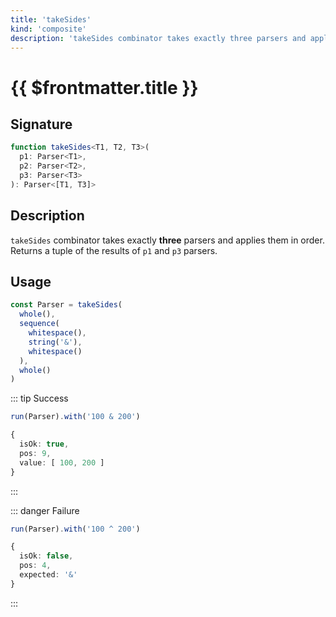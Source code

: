 ```yaml
---
title: 'takeSides'
kind: 'composite'
description: 'takeSides combinator takes exactly three parsers and applies them in order. Returns a tuple of the results of the first and the last parsers.'
---
```


# {{ $frontmatter.title }}

## Signature

```ts
function takeSides<T1, T2, T3>(
  p1: Parser<T1>,
  p2: Parser<T2>,
  p3: Parser<T3>
): Parser<[T1, T3]>
```

## Description

`takeSides` combinator takes exactly **three** parsers and applies them in order. Returns a tuple of the results of `p1` and `p3` parsers.

## Usage

```ts
const Parser = takeSides(
  whole(),
  sequence(
    whitespace(),
    string('&'),
    whitespace()
  ),
  whole()
)
```

::: tip Success
```ts
run(Parser).with('100 & 200')

{
  isOk: true,
  pos: 9,
  value: [ 100, 200 ]
}
```
:::

::: danger Failure
```ts
run(Parser).with('100 ^ 200')

{
  isOk: false,
  pos: 4,
  expected: '&'
}
```
:::
